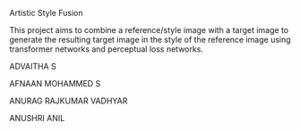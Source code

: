Artistic Style Fusion

This project aims to combine a reference/style image with a target image to generate the resulting target image in the style of the reference image using transformer networks and perceptual loss networks.

ADVAITHA S 

AFNAAN MOHAMMED S

ANURAG RAJKUMAR VADHYAR

ANUSHRI ANIL
